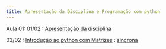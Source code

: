 ```yaml
---
title: Apresentação da Disciplina e Programação com python
---
```


Aula 01:
01/02
: [Apresentação da disciplina](https://www.youtube.com/watch?v=jBLnYHBm-MU&list=PL__joaA2Kg3FYyN7k_ueF8MuYsTauaoBD&index=1)

03/02 
: [Introdução ao python com Matrizes](https://youtu.be/yXdaZLClHGk)
  : [síncrona](/material/00_lista_python.html)

